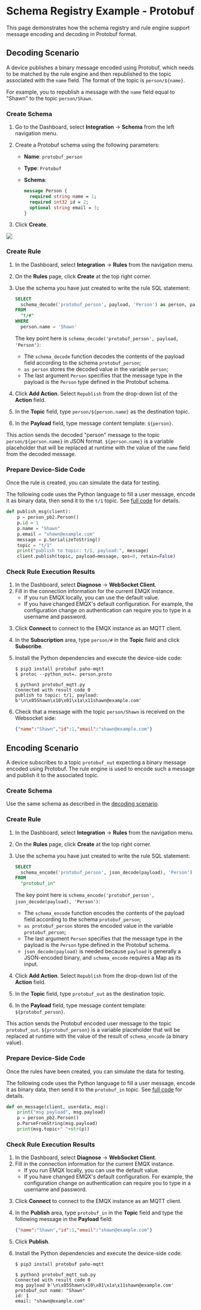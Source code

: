 # Schema Registry Example - Protobuf

This page demonstrates how the schema registry and rule engine support message encoding and decoding in Protobuf format.

## Decoding Scenario

A device publishes a binary message encoded using Protobuf, which needs to be matched by the rule engine and then republished to the topic associated with the `name` field. The format of the topic is `person/${name}`.

For example, you to republish a message with the `name` field equal to "Shawn" to the topic `person/Shawn`.

### Create Schema

1. Go to the Dashboard, select **Integration** -> **Schema** from the left navigation menu.

2. Create a Protobuf schema using the following parameters:

   - **Name**: `protobuf_person`

   - **Type**: `Protobuf`

   - **Schema**:

     ```protobuf
     message Person {
       required string name = 1;
       required int32 id = 2;
       optional string email = 3;
     }
     ```

3. Click **Create**.

![](./assets/schema_registry/protobuf_create1.png)

### Create Rule
1. In the Dashboard, select **Integration** -> **Rules** from the navigation menu.

2. On the **Rules** page, click **Create** at the top right corner.

3. Use the schema you have just created to write the rule SQL statement:

   ```sql
   SELECT
     schema_decode('protobuf_person', payload, 'Person') as person, payload
   FROM
     "t/#"
   WHERE
     person.name = 'Shawn'
   ```

   The key point here is `schema_decode('protobuf_person', payload, 'Person')`:

   - The `schema_decode` function decodes the contents of the payload field according to the schema `protobuf_person`;
   - `as person` stores the decoded value in the variable `person`;
   - The last argument `Person` specifies that the message type in the payload is the `Person` type defined in the Protobuf schema.

4. Click **Add Action**.  Select `Republish` from the drop-down list of the **Action** field.
5. In the **Topic** field, type `person/${person.name}` as the destination topic.
6. In the **Payload** field, type message content template: `${person}`.

This action sends the decoded "person" message to the topic `person/${person.name}` in JSON format. `${person.name}` is a variable placeholder that will be replaced at runtime with the value of the `name` field from the decoded message.

### Prepare Device-Side Code

Once the rule is created, you can simulate the data for testing.

The following code uses the Python language to fill a user message, encode it as binary data, then send it to the `t/1` topic. See [full code](https://gist.github.com/thalesmg/3c5fdbae2843d63c2380886e69d6123c) for details.

```python
def publish_msg(client):
    p = person_pb2.Person()
    p.id = 1
    p.name = "Shawn"
    p.email = "shawn@example.com"
    message = p.SerializeToString()
    topic = "t/1"
    print("publish to topic: t/1, payload:", message)
    client.publish(topic, payload=message, qos=0, retain=False)
```

### Check Rule Execution Results
1) In the Dashboard, select **Diagnose** -> **WebSocket Client**.
2) Fill in the connection information for the current EMQX instance.
   - If you run EMQX locally, you can use the default value.
   - If you have changed EMQX's default configuration. For example, the configuration change on authentication can require you to type in a username and password.

3. Click **Connect** to connect to the EMQX instance as an MQTT client.
4. In the **Subscription** area, type `person/#` in the **Topic** field and click **Subscribe**.

5. Install the Python dependencies and execute the device-side code:

   ```shell
   $ pip3 install protobuf paho-mqtt
   $ protoc --python_out=. person.proto

   $ python3 protobuf_mqtt.py
   Connected with result code 0
   publish to topic: t/1, payload: b'\n\x05Shawn\x10\x01\x1a\x11shawn@example.com'
   ```

6. Check that a message with the topic `person/Shawn` is received on the Websocket side:

   ```json
   {"name":"Shawn","id":1,"email":"shawn@example.com"}
   ```

## Encoding Scenario

A device subscribes to a topic `protobuf_out` expecting a binary message encoded using Protobuf. The rule engine is used to encode such a message and publish it to the associated topic.

### Create Schema

Use the same schema as described in the [decoding scenario](#decoding-scenario).

### Create Rule

1. In the Dashboard, select **Integration** -> **Rules** from the navigation menu.

2. On the **Rules** page, click **Create** at the top right corner.

3. Use the schema you have just created to write the rule SQL statement:

   ```sql
   SELECT
     schema_encode('protobuf_person', json_decode(payload), 'Person') as protobuf_person
   FROM
     "protobuf_in"
   ```

   The key point here is `schema_encode('protobuf_person', json_decode(payload), 'Person')`:

   - The `schema_encode` function encodes the contents of the payload field according to the schema `protobuf_person`;
   - `as protobuf_person` stores the encoded value in the variable `protobuf_person`;
   - The last argument `Person` specifies that the message type in the payload is the `Person` type defined in the Protobuf schema.
   - `json_decode(payload)` is needed because `payload` is generally a JSON-encoded binary, and `schema_encode` requires a Map as its input.

4. Click **Add Action**.  Select `Republish` from the drop-down list of the **Action** field.
5. In the **Topic** field, type `protobuf_out` as the destination topic.
6. In the **Payload** field, type message content template: `${protobuf_person}`.

This action sends the Protobuf encoded user message to the topic `protobuf_out`. `${protobuf_person}` is a variable placeholder that will be replaced at runtime with the value of the result of `schema_encode` (a binary value).

### Prepare Device-Side Code

Once the rules have been created, you can simulate the data for testing.

The following code uses the Python language to fill a user message, encode it as binary data, then send it to the `protobuf_in` topic. See [full code](https://gist.github.com/thalesmg/c5f03f99f982401d16ef6583e30144fa) for details.

```python
def on_message(client, userdata, msg):
    print("msg payload", msg.payload)
    p = person_pb2.Person()
    p.ParseFromString(msg.payload)
    print(msg.topic+" "+str(p))
```

### Check Rule Execution Results

1) In the Dashboard, select **Diagnose** -> **WebSocket Client**.
2) Fill in the connection information for the current EMQX instance.
   - If you run EMQX locally, you can use the default value.
   - If you have changed EMQX's default configuration. For example, the configuration change on authentication can require you to type in a username and password.

3. Click **Connect** to connect to the EMQX instance as an MQTT client.

4. In the **Publish** area, type `protobuf_in` in the **Topic** field and type the following message in the **Payload** field:

   ```json
   {"name":"Shawn","id":1,"email":"shawn@example.com"}
   ```

5.  Click **Publish**.

6. Install the Python dependencies and execute the device-side code:

   ```shell
   $ pip3 install protobuf paho-mqtt
   
   $ python3 protobuf_mqtt_sub.py
   Connected with result code 0
   msg payload b'\n\x05Shawn\x10\x01\x1a\x11shawn@example.com'
   protobuf_out name: "Shawn"
   id: 1
   email: "shawn@example.com"
   ```
